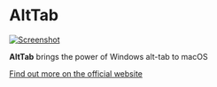 # AltTab

[![Screenshot](docs/img/alt-tab-macos/frontpage.jpg)](docs/img/alt-tab-macos/frontpage.jpg)

**AltTab** brings the power of Windows alt-tab to macOS

[Find out more on the official website](https://alt-tab-macos.netlify.app/)
